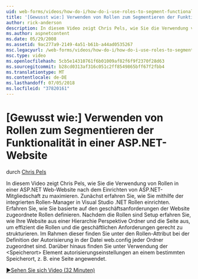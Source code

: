```yaml
---
uid: web-forms/videos/how-do-i/how-do-i-use-roles-to-segment-functionality-in-an-aspnet-web-site
title: '[Gewusst wie:] Verwenden von Rollen zum Segmentieren der Funktionalität in einer ASP.NET-Website | Microsoft-Dokumentation'
author: rick-anderson
description: In diesem Video zeigt Chris Pels, wie Sie die Verwendung von Rollen in einer ASP.NET Web-Website nach dem Einrichten von ASP.NET-Mitgliedschaft zu maximieren. Zunächst erfahren Sie, wie Rol einrichten...
ms.author: aspnetcontent
ms.date: 05/29/2008
ms.assetid: 9ac277a9-2149-4a51-b61b-a44ad0535267
msc.legacyurl: /web-forms/videos/how-do-i/how-do-i-use-roles-to-segment-functionality-in-an-aspnet-web-site
msc.type: video
ms.openlocfilehash: 5cb5e14310761f6b01009af82f6f9f2370f28d63
ms.sourcegitcommit: b28cd0313af316c051c2ff8549865bff67f2fbb4
ms.translationtype: MT
ms.contentlocale: de-DE
ms.lasthandoff: 07/05/2018
ms.locfileid: "37820161"
---
```

<a name="how-do-i-use-roles-to-segment-functionality-in-an-aspnet-web-site"></a>[Gewusst wie:] Verwenden von Rollen zum Segmentieren der Funktionalität in einer ASP.NET-Website
====================
durch [Chris Pels](https://twitter.com/chrispels)

In diesem Video zeigt Chris Pels, wie Sie die Verwendung von Rollen in einer ASP.NET Web-Website nach dem Einrichten von ASP.NET-Mitgliedschaft zu maximieren. Zunächst erfahren Sie, wie Sie mithilfe der integrierten Rollen-Manager in Visual Studio .NET Rollen einrichten. Erfahren Sie, wie Sie basierte auf den geschäftsanforderungen der Website zugeordnete Rollen definieren. Nachdem die Rollen sind Setup erfahren Sie, wie Ihre Website aus einer Hierarchie Perspektive Ordner und die Seite aus, um effizient die Rollen und die geschäftlichen Anforderungen gerecht zu strukturieren. Im Rahmen dieser finden Sie unter den Rollen-Attribut bei der Definition der Autorisierung in der Datei web.config jeder Ordner zugeordnet sind. Darüber hinaus finden Sie unter Verwendung der &lt;Speicherort&gt; Element autorisierungseinstellungen an einem bestimmten Speicherort, z. B. eine Seite angewendet.

[&#9654;Sehen Sie sich Video (32 Minuten)](https://channel9.msdn.com/Blogs/ASP-NET-Site-Videos/how-do-i-use-roles-to-segment-functionality-in-an-aspnet-web-site)
